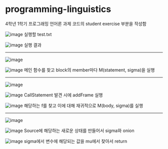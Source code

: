 # programming-linguistics

4학년 1학기 프로그래밍 언어론 과제
코드의 student exercise 부분을 작성함

![image](https://user-images.githubusercontent.com/63775931/94992195-3b80f200-05c3-11eb-8ea5-ff0aab963914.png)
  실행할 test.txt

![image](https://user-images.githubusercontent.com/63775931/94992197-3de34c00-05c3-11eb-83a8-5a1ab1c36b74.png)
  실행 결과

-------------------------------------------------------

![image](https://user-images.githubusercontent.com/63775931/94992223-72ef9e80-05c3-11eb-9d46-1d1daf1d31fb.png)

![image](https://user-images.githubusercontent.com/63775931/94992224-7551f880-05c3-11eb-9679-a4cf16780844.png)
  메인 함수를 찾고 block의 member마다 M(statement, sigma)을 실행

---------------------------------------------------

![image](https://user-images.githubusercontent.com/63775931/94992234-8569d800-05c3-11eb-8300-d45a5694bea5.png)

![image](https://user-images.githubusercontent.com/63775931/94992237-88fd5f00-05c3-11eb-9bfa-b6fa805983d5.png)
  CallStatement 발견 시에 addFrame 실행

![image](https://user-images.githubusercontent.com/63775931/94992238-8ac72280-05c3-11eb-805b-5e6401dfba9e.png)
  해당하는 f를 찾고 이에 대해 재귀적으로 M(body, sigma)를 실행

-----------------------------------------


![image](https://user-images.githubusercontent.com/63775931/94992254-a8948780-05c3-11eb-9473-f9f1ee80e38a.png)

![image](https://user-images.githubusercontent.com/63775931/94992256-aa5e4b00-05c3-11eb-891f-e8fb0e10fb19.png)
  Source에 해당하는 새로운 상태를 만들어서 sigma와 onion

![image](https://user-images.githubusercontent.com/63775931/94992257-ac280e80-05c3-11eb-8e76-f14a136c0ffd.png)
  sigma에서 변수에 해당되는 값을 mu에서 찾아서 return

